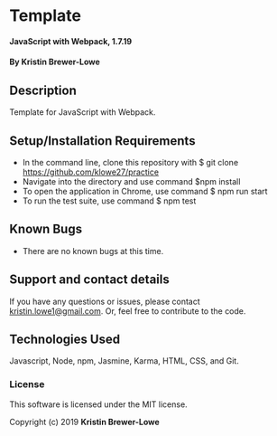 # Template

#### JavaScript with Webpack, 1.7.19

#### By Kristin Brewer-Lowe

## Description

Template for JavaScript with Webpack.


## Setup/Installation Requirements

* In the command line, clone this repository with $ git clone https://github.com/klowe27/practice
* Navigate into the directory and use command $npm install
* To open the application in Chrome, use command $ npm run start
* To run the test suite, use command $ npm test

## Known Bugs

* There are no known bugs at this time.

## Support and contact details

If you have any questions or issues, please contact kristin.lowe1@gmail.com. Or, feel free to contribute to the code.

## Technologies Used

Javascript, Node, npm, Jasmine, Karma, HTML, CSS, and Git.

### License

This software is licensed under the MIT license.

Copyright (c) 2019 **Kristin Brewer-Lowe**
